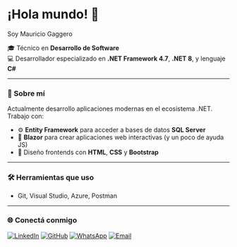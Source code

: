#  ¡Hola mundo! 👋
 Soy Mauricio Gaggero
 
 🎓 Técnico en **Desarrollo de Software**  
💻 Desarrollador especializado en **.NET Framework 4.7**, **.NET 8**, y lenguaje **C#**

---

### 🚀 Sobre mí

Actualmente desarrollo aplicaciones modernas en el ecosistema .NET. Trabajo con:

- ⚙️ **Entity Framework** para acceder a bases de datos **SQL Server**
- 🧪 **Blazor** para crear aplicaciones web interactivas (y un poco de ayuda JS)
- 🎨 Diseño frontends con **HTML**, **CSS** y **Bootstrap**

---

### 🛠️ Herramientas que uso
- Git, Visual Studio, Azure, Postman

---

### 🌐 Conectá conmigo

[![LinkedIn](https://img.shields.io/badge/LinkedIn-blue?logo=linkedin&logoColor=white)](http://linkedin.com/in/mauriciogaggero)  [![GitHub](https://img.shields.io/badge/GitHub-000?logo=github&logoColor=white)](https://github.com/maurigaggero) [![WhatsApp](https://img.shields.io/badge/WhatsApp-25D366?logo=whatsapp&logoColor=white)](https://wa.me/543572667719) [![Email](https://img.shields.io/badge/Email-0078D4?logo=microsoft-outlook&logoColor=white)](mailto:mauricio.gaggero@hotmail.com)

